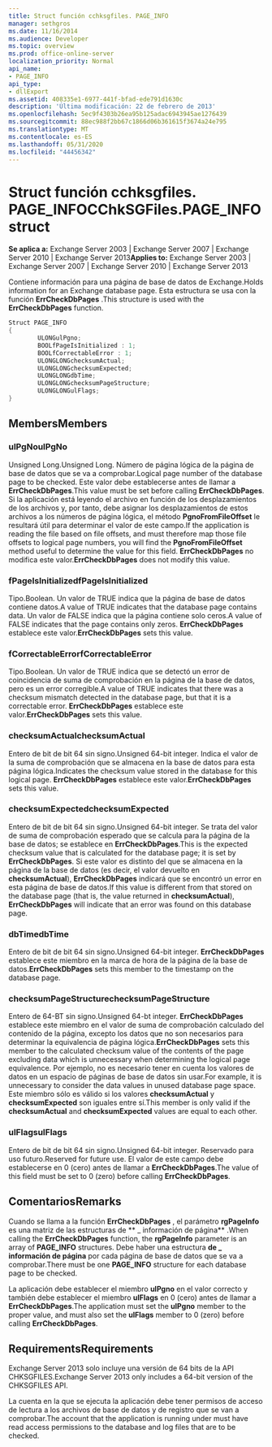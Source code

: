 ```yaml
---
title: Struct función cchksgfiles. PAGE_INFO
manager: sethgros
ms.date: 11/16/2014
ms.audience: Developer
ms.topic: overview
ms.prod: office-online-server
localization_priority: Normal
api_name:
- PAGE_INFO
api_type:
- dllExport
ms.assetid: 408335e1-6977-441f-bfad-ede791d1630c
description: 'Última modificación: 22 de febrero de 2013'
ms.openlocfilehash: 5ec9f4303b26ea95b125adac6943945ae1276439
ms.sourcegitcommit: 88ec988f2bb67c1866d06b361615f3674a24e795
ms.translationtype: MT
ms.contentlocale: es-ES
ms.lasthandoff: 05/31/2020
ms.locfileid: "44456342"
---
```

# <a name="cchksgfilespage_info-struct"></a><span data-ttu-id="9f07a-103">Struct función cchksgfiles. PAGE_INFO</span><span class="sxs-lookup"><span data-stu-id="9f07a-103">CChkSGFiles.PAGE_INFO struct</span></span>

<span data-ttu-id="9f07a-104">**Se aplica a:** Exchange Server 2003 | Exchange Server 2007 | Exchange Server 2010 | Exchange Server 2013</span><span class="sxs-lookup"><span data-stu-id="9f07a-104">**Applies to:** Exchange Server 2003 | Exchange Server 2007 | Exchange Server 2010 | Exchange Server 2013</span></span>
  
<span data-ttu-id="9f07a-105">Contiene información para una página de base de datos de Exchange.</span><span class="sxs-lookup"><span data-stu-id="9f07a-105">Holds information for an Exchange database page.</span></span> <span data-ttu-id="9f07a-106">Esta estructura se usa con la función **ErrCheckDbPages** .</span><span class="sxs-lookup"><span data-stu-id="9f07a-106">This structure is used with the **ErrCheckDbPages** function.</span></span> 
  
```cs
Struct PAGE_INFO  
{
        ULONGulPgno;
        BOOLfPageIsInitialized : 1;
        BOOLfCorrectableError : 1;
        ULONGLONGchecksumActual;
        ULONGLONGchecksumExpected;
        ULONGLONGdbTime;
        ULONGLONGchecksumPageStructure;
        ULONGLONGulFlags;
}

```

## <a name="members"></a><span data-ttu-id="9f07a-107">Members</span><span class="sxs-lookup"><span data-stu-id="9f07a-107">Members</span></span>

### <a name="ulpgno"></a><span data-ttu-id="9f07a-108">ulPgNo</span><span class="sxs-lookup"><span data-stu-id="9f07a-108">ulPgNo</span></span>
  
<span data-ttu-id="9f07a-109">Unsigned Long.</span><span class="sxs-lookup"><span data-stu-id="9f07a-109">Unsigned Long.</span></span> <span data-ttu-id="9f07a-110">Número de página lógica de la página de base de datos que se va a comprobar.</span><span class="sxs-lookup"><span data-stu-id="9f07a-110">Logical page number of the database page to be checked.</span></span> <span data-ttu-id="9f07a-111">Este valor debe establecerse antes de llamar a **ErrCheckDbPages**.</span><span class="sxs-lookup"><span data-stu-id="9f07a-111">This value must be set before calling **ErrCheckDbPages**.</span></span> <span data-ttu-id="9f07a-112">Si la aplicación está leyendo el archivo en función de los desplazamientos de los archivos y, por tanto, debe asignar los desplazamientos de estos archivos a los números de página lógica, el método **PgnoFromFileOffset** le resultará útil para determinar el valor de este campo.</span><span class="sxs-lookup"><span data-stu-id="9f07a-112">If the application is reading the file based on file offsets, and must therefore map those file offsets to logical page numbers, you will find the **PgnoFromFileOffset** method useful to determine the value for this field.</span></span> <span data-ttu-id="9f07a-113">**ErrCheckDbPages** no modifica este valor.</span><span class="sxs-lookup"><span data-stu-id="9f07a-113">**ErrCheckDbPages** does not modify this value.</span></span> 
    
### <a name="fpageisinitialized"></a><span data-ttu-id="9f07a-114">fPageIsInitialized</span><span class="sxs-lookup"><span data-stu-id="9f07a-114">fPageIsInitialized</span></span> 
  
<span data-ttu-id="9f07a-115">Tipo.</span><span class="sxs-lookup"><span data-stu-id="9f07a-115">Boolean.</span></span> <span data-ttu-id="9f07a-116">Un valor de TRUE indica que la página de base de datos contiene datos.</span><span class="sxs-lookup"><span data-stu-id="9f07a-116">A value of TRUE indicates that the database page contains data.</span></span> <span data-ttu-id="9f07a-117">Un valor de FALSE indica que la página contiene solo ceros.</span><span class="sxs-lookup"><span data-stu-id="9f07a-117">A value of FALSE indicates that the page contains only zeros.</span></span> <span data-ttu-id="9f07a-118">**ErrCheckDbPages** establece este valor.</span><span class="sxs-lookup"><span data-stu-id="9f07a-118">**ErrCheckDbPages** sets this value.</span></span> 
    
### <a name="fcorrectableerror"></a><span data-ttu-id="9f07a-119">fCorrectableError</span><span class="sxs-lookup"><span data-stu-id="9f07a-119">fCorrectableError</span></span>
  
<span data-ttu-id="9f07a-120">Tipo.</span><span class="sxs-lookup"><span data-stu-id="9f07a-120">Boolean.</span></span> <span data-ttu-id="9f07a-121">Un valor de TRUE indica que se detectó un error de coincidencia de suma de comprobación en la página de la base de datos, pero es un error corregible.</span><span class="sxs-lookup"><span data-stu-id="9f07a-121">A value of TRUE indicates that there was a checksum mismatch detected in the database page, but that it is a correctable error.</span></span> <span data-ttu-id="9f07a-122">**ErrCheckDbPages** establece este valor.</span><span class="sxs-lookup"><span data-stu-id="9f07a-122">**ErrCheckDbPages** sets this value.</span></span> 
    
### <a name="checksumactual"></a><span data-ttu-id="9f07a-123">checksumActual</span><span class="sxs-lookup"><span data-stu-id="9f07a-123">checksumActual</span></span>
  
<span data-ttu-id="9f07a-124">Entero de bit de bit 64 sin signo.</span><span class="sxs-lookup"><span data-stu-id="9f07a-124">Unsigned 64-bit integer.</span></span> <span data-ttu-id="9f07a-125">Indica el valor de la suma de comprobación que se almacena en la base de datos para esta página lógica.</span><span class="sxs-lookup"><span data-stu-id="9f07a-125">Indicates the checksum value stored in the database for this logical page.</span></span> <span data-ttu-id="9f07a-126">**ErrCheckDbPages** establece este valor.</span><span class="sxs-lookup"><span data-stu-id="9f07a-126">**ErrCheckDbPages** sets this value.</span></span> 
    
### <a name="checksumexpected"></a><span data-ttu-id="9f07a-127">checksumExpected</span><span class="sxs-lookup"><span data-stu-id="9f07a-127">checksumExpected</span></span>
  
<span data-ttu-id="9f07a-128">Entero de bit de bit 64 sin signo.</span><span class="sxs-lookup"><span data-stu-id="9f07a-128">Unsigned 64-bit integer.</span></span> <span data-ttu-id="9f07a-129">Se trata del valor de suma de comprobación esperado que se calcula para la página de la base de datos; se establece en **ErrCheckDbPages**.</span><span class="sxs-lookup"><span data-stu-id="9f07a-129">This is the expected checksum value that is calculated for the database page; it is set by **ErrCheckDbPages**.</span></span> <span data-ttu-id="9f07a-130">Si este valor es distinto del que se almacena en la página de la base de datos (es decir, el valor devuelto en **checksumActual**), **ErrCheckDbPages** indicará que se encontró un error en esta página de base de datos.</span><span class="sxs-lookup"><span data-stu-id="9f07a-130">If this value is different from that stored on the database page (that is, the value returned in **checksumActual**), **ErrCheckDbPages** will indicate that an error was found on this database page.</span></span> 
    
### <a name="dbtime"></a><span data-ttu-id="9f07a-131">dbTime</span><span class="sxs-lookup"><span data-stu-id="9f07a-131">dbTime</span></span>
  
<span data-ttu-id="9f07a-132">Entero de bit de bit 64 sin signo.</span><span class="sxs-lookup"><span data-stu-id="9f07a-132">Unsigned 64-bit integer.</span></span> <span data-ttu-id="9f07a-133">**ErrCheckDbPages** establece este miembro en la marca de hora de la página de la base de datos.</span><span class="sxs-lookup"><span data-stu-id="9f07a-133">**ErrCheckDbPages** sets this member to the timestamp on the database page.</span></span> 
    
### <a name="checksumpagestructure"></a><span data-ttu-id="9f07a-134">checksumPageStructure</span><span class="sxs-lookup"><span data-stu-id="9f07a-134">checksumPageStructure</span></span> 
  
<span data-ttu-id="9f07a-135">Entero de 64-BT sin signo.</span><span class="sxs-lookup"><span data-stu-id="9f07a-135">Unsigned 64-bt integer.</span></span> <span data-ttu-id="9f07a-136">**ErrCheckDbPages** establece este miembro en el valor de suma de comprobación calculado del contenido de la página, excepto los datos que no son necesarios para determinar la equivalencia de página lógica.</span><span class="sxs-lookup"><span data-stu-id="9f07a-136">**ErrCheckDbPages** sets this member to the calculated checksum value of the contents of the page excluding data which is unnecessary when determining the logical page equivalence.</span></span> <span data-ttu-id="9f07a-137">Por ejemplo, no es necesario tener en cuenta los valores de datos en un espacio de páginas de base de datos sin usar.</span><span class="sxs-lookup"><span data-stu-id="9f07a-137">For example, it is unnecessary to consider the data values in unused database page space.</span></span> <span data-ttu-id="9f07a-138">Este miembro sólo es válido si los valores **checksumActual** y **checksumExpected** son iguales entre sí.</span><span class="sxs-lookup"><span data-stu-id="9f07a-138">This member is only valid if the **checksumActual**  and  **checksumExpected**  values are equal to each other.</span></span> 
    
### <a name="ulflags"></a><span data-ttu-id="9f07a-139">ulFlags</span><span class="sxs-lookup"><span data-stu-id="9f07a-139">ulFlags</span></span>
  
<span data-ttu-id="9f07a-140">Entero de bit de bit 64 sin signo.</span><span class="sxs-lookup"><span data-stu-id="9f07a-140">Unsigned 64-bit integer.</span></span> <span data-ttu-id="9f07a-141">Reservado para uso futuro.</span><span class="sxs-lookup"><span data-stu-id="9f07a-141">Reserved for future use.</span></span> <span data-ttu-id="9f07a-142">El valor de este campo debe establecerse en 0 (cero) antes de llamar a **ErrCheckDbPages**.</span><span class="sxs-lookup"><span data-stu-id="9f07a-142">The value of this field must be set to 0 (zero) before calling **ErrCheckDbPages**.</span></span>
    
## <a name="remarks"></a><span data-ttu-id="9f07a-143">Comentarios</span><span class="sxs-lookup"><span data-stu-id="9f07a-143">Remarks</span></span>

<span data-ttu-id="9f07a-144">Cuando se llama a la función **ErrCheckDbPages** , el parámetro **rgPageInfo** es una matriz de las estructuras de \*\* \_ información de página\*\* .</span><span class="sxs-lookup"><span data-stu-id="9f07a-144">When calling the **ErrCheckDbPages** function, the **rgPageInfo**  parameter is an array of **PAGE\_INFO** structures.</span></span> <span data-ttu-id="9f07a-145">Debe haber una estructura **de \_ información de página** por cada página de base de datos que se va a comprobar.</span><span class="sxs-lookup"><span data-stu-id="9f07a-145">There must be one **PAGE\_INFO** structure for each database page to be checked.</span></span> 
  
<span data-ttu-id="9f07a-146">La aplicación debe establecer el miembro **ulPgno** en el valor correcto y también debe establecer el miembro **ulFlags** en 0 (cero) antes de llamar a **ErrCheckDbPages**.</span><span class="sxs-lookup"><span data-stu-id="9f07a-146">The application must set the **ulPgno**  member to the proper value, and must also set the  **ulFlags**  member to 0 (zero) before calling **ErrCheckDbPages**.</span></span> 
  
## <a name="requirements"></a><span data-ttu-id="9f07a-147">Requirements</span><span class="sxs-lookup"><span data-stu-id="9f07a-147">Requirements</span></span>

<span data-ttu-id="9f07a-148">Exchange Server 2013 solo incluye una versión de 64 bits de la API CHKSGFILES.</span><span class="sxs-lookup"><span data-stu-id="9f07a-148">Exchange Server 2013 only includes a 64-bit version of the CHKSGFILES API.</span></span>
  
<span data-ttu-id="9f07a-149">La cuenta en la que se ejecuta la aplicación debe tener permisos de acceso de lectura a los archivos de base de datos y de registro que se van a comprobar.</span><span class="sxs-lookup"><span data-stu-id="9f07a-149">The account that the application is running under must have read access permissions to the database and log files that are to be checked.</span></span>
  


